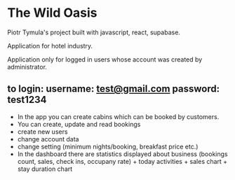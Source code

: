 # The Wild Oasis

Piotr Tymula's project built with javascript, react, supabase.

Application for hotel industry.

Application only for logged in users whose account was created by administrator.

## to login: username: test@gmail.com password: test1234

- In the app you can create cabins which can be booked by customers. 
- You can create, update and read bookings 
- create new users
- change account data
- change setting (minimum nights/booking, breakfast price etc.)
- In the dashboard there are statistics displayed about business (bookings count, sales, check ins, occupany rate) + today activities + sales chart + stay duration chart
